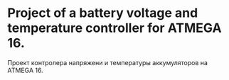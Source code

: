 # Project of a battery voltage and temperature controller for ATMEGA 16.
Проект контролера напряжени и температуры аккумуляторов на ATMEGA 16.

